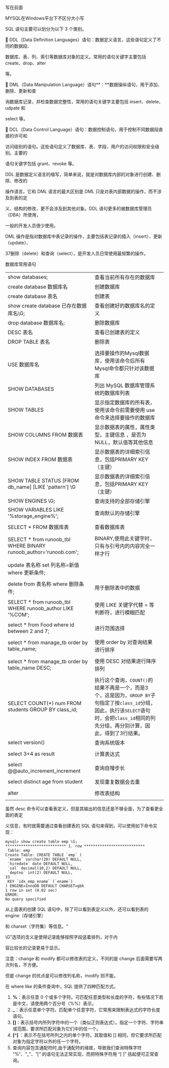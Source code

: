 写在前面

MYSQL在Windows平台下不区分大小写





SQL 语句主要可以划分为以下 3 个类别。 

**** DDL（Data Definition Languages）语句：数据定义语言，这些语句定义了不同的数据段、

数据库、表、列、索引等数据库对象的定义。常用的语句关键字主要包括 create、drop、alter

等。

**** DML（Data Manipulation Language）语句**：**数据操纵语句，用于添加、删除、更新和查

询数据库记录，并检查数据完整性，常用的语句关键字主要包括 insert、delete、udpate 和

select 等。 

**** DCL（Data Control Language）语句：数据控制语句，用于控制不同数据段直接的许可和

访问级别的语句。这些语句定义了数据库、表、字段、用户的访问权限和安全级别。主要的

语句关键字包括 grant、revoke 等。



DDL 是数据定义语言的缩写，简单来说，就是对数据库内部的对象进行创建、删除、修改的

操作语言。它和 DML 语言的最大区别是 DML 只是对表内部数据的操作，而不涉及到表的定

义、结构的修改，更不会涉及到其他对象。DDL 语句更多的被数据库管理员（DBA）所使用，

一般的开发人员很少使用。

DML 操作是指对数据库中表记录的操作，主要包括表记录的插入（insert）、更新（update）、

37删除（delete）和查询（select），是开发人员日常使用最频繁的操作。





数据库常用语句



|                                                              |                                                              |      |
| ------------------------------------------------------------ | ------------------------------------------------------------ | ---- |
| show databases;                                              | 查看当前所有存在的数据库                                     |      |
| create database 数据库名                                     | 创建数据库                                                   |      |
| create database 表名                                         | 创建表                                                       |      |
| show create database 已存在数据库名\G;                       | 查看创建好的数据库名的定义                                   |      |
| drop database 数据库名;                                      | 删除数据库                                                   |      |
| DESC 表名                                                    | 查看已创建表的定义                                           |      |
| DROP TABLE 表名                                              | 删除表                                                       |      |
|                                                              |                                                              |      |
| USE 数据库名                                                 | 选择要操作的Mysql数据库，使用该命令后所有Mysql命令都只针对该数据库 |      |
| SHOW DATABASES                                               | 列出 MySQL 数据库管理系统的数据库列表                        |      |
| SHOW TABLES                                                  | 显示指定数据库的所有表，使用该命令前需要使用 use 命令来选择要操作的数据库 |      |
| SHOW COLUMNS FROM 数据表                                     | 显示数据表的属性，属性类型，主键信息 ，是否为 NULL，默认值等其他信息 |      |
| SHOW INDEX FROM 数据表                                       | 显示数据表的详细索引信息，包括PRIMARY KEY（主键）            |      |
| SHOW TABLE STATUS [FROM db_name] [LIKE 'pattern'] \G         | 显示数据表的详细索引信息，包括PRIMARY KEY（主键）            |      |
| SHOW ENGINES \G;                                             | 查询支持的全部存储引擎                                       |      |
| SHOW VARIABLES LIKE '%storage_engine%';                      | 查询默认的存储引擎                                           |      |
|                                                              |                                                              |      |
| SELECT \* FROM 数据库表                                      | 查看数据库表                                                 |      |
|                                                              |                                                              |      |
| SELECT * from runoob_tbl WHERE BINARY runoob_author='runoob.com'; | BINARY,使用此关键字时，只有与引号内的内容完全一样才行        |      |
|                                                              |                                                              |      |
| update 表名称 set 列名称=新值 where 更新条件;                |                                                              |      |
|                                                              |                                                              |      |
| delete from 表名称 where 删除条件;                           | 用于删除表中的数据                                           |      |
|                                                              |                                                              |      |
| SELECT * from runoob_tbl  WHERE runoob_author LIKE '%COM';   | 使用 LIKE  关键字代替 = 等判断符，进行模糊匹配               |      |
|                                                              |                                                              |      |
| select * from Food where id between 2 and 7;                 | 进行范围选择                                                 |      |
|                                                              |                                                              |      |
| select * from manage_tb order by table_name;                 | 使用 order by 对查询结果进行排序                             |      |
|                                                              |                                                              |      |
| select * from manage_tb order by table_name DESC;            | 使用 DESC 对结果进行降序排列                                 |      |
|                                                              |                                                              |      |
| SELECT COUNT(*) num FROM students GROUP BY class_id;         | 执行这个查询，`COUNT()`的结果不再是一个，而是3个，这是因为，`GROUP BY`子句指定了按`class_id`分组，因此，执行该`SELECT`语句时，会把`class_id`相同的列先分组，再分别计算，因此，得到了3行结果。 |      |
| select version()                                             | 查询系统版本                                                 |      |
|                                                              |                                                              |      |
| select 3+4 as result                                         | 计算表达式                                                   |      |
|                                                              |                                                              |      |
| select @@auto_increment_increment                            | 查询自增步长                                                 |      |
|                                                              |                                                              |      |
| select distinct age from student                             | 发现重复数据会去重                                           |      |
|                                                              |                                                              |      |
| alter                                                        | 修改表结构                                                   |      |
|                                                              |                                                              |      |





虽然 desc 命令可以查看表定义，但是其输出的信息还是不够全面，为了查看更全面的表定

义信息，有时就需要通过查看创建表的 SQL 语句来得到，可以使用如下命令实现：

``` basic
mysql> show create table emp \G;
*************************** 1. row ***************************
 Table: emp
Create Table: CREATE TABLE `emp` (
 `ename` varchar(20) DEFAULT NULL,
 `hiredate` date DEFAULT NULL,
 `sal` decimal(10,2) DEFAULT NULL,
 `deptno` int(2) DEFAULT NULL,
33
 KEY `idx_emp_ename` (`ename`)
) ENGINE=InnoDB DEFAULT CHARSET=gbk
1 row in set (0.02 sec)
ERROR: 
No query specified
```

从上面表的创建 SQL 语句中，除了可以看到表定义以外，还可以看到表的 engine（存储引擎） 

和 charset（字符集）等信息。“

\G”选项的含义是使得记录能够按照字段竖着排列，对于内

容比较长的记录更易于显示。 





注意：change 和 modify 都可以修改表的定义，不同的是 change 后面需要写两次列名，不方便。

但是 change 的优点是可以修改列名称，modify 则不能。







在 where like 的条件查询中，SQL 提供了四种匹配方式。

1. **%**：表示任意 0 个或多个字符。可匹配任意类型和长度的字符，有些情况下若是中文，请使用两个百分号（%%）表示。
2. **_**：表示任意单个字符。匹配单个任意字符，它常用来限制表达式的字符长度语句。
3. **[]**：表示括号内所列字符中的一个（类似正则表达式）。指定一个字符、字符串或范围，要求所匹配对象为它们中的任一个。
4. **[^]** ：表示不在括号所列之内的单个字符。其取值和 [] 相同，但它要求所匹配对象为指定字符以外的任一个字符。
5. 查询内容包含通配符时,由于通配符的缘故，导致我们查询特殊字符 “%”、“_”、“[” 的语句无法正常实现，而把特殊字符用 “[ ]” 括起便可正常查询。
